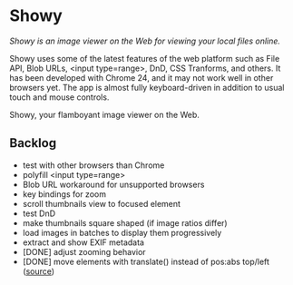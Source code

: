 # Showy

*Showy is an image viewer on the Web for viewing your local files online.*

Showy uses some of the latest features of the web platform such as File API,
Blob URLs, &lt;input type=range&gt;, DnD, CSS Tranforms, and others. It has been
developed with Chrome 24, and it may not work well in other browsers yet. The
app is almost fully keyboard-driven in addition to usual touch and mouse
controls.

Showy, your flamboyant image viewer on the Web.

## Backlog

* test with other browsers than Chrome
* polyfill &lt;input type=range&gt;
* Blob URL workaround for unsupported browsers
* key bindings for zoom
* scroll thumbnails view to focused element
* test DnD
* make thumbnails square shaped (if image ratios differ)
* load images in batches to display them progressively
* extract and show EXIF metadata
* [DONE] adjust zooming behavior
* [DONE] move elements with translate() instead of pos:abs top/left ([source](http://paulirish.com/2012/why-moving-elements-with-translate-is-better-than-posabs-topleft/))